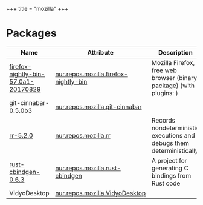 
+++
title = "mozilla"
+++

# Packages

Name | Attribute | Description
-----|-----------|------------
[firefox-nightly-bin-57.0a1-20170829](http://www.mozilla.org/firefox/)|[nur.repos.mozilla.firefox-nightly-bin](https://github.com/nix-community/nur-combined/tree/master/repos/mozilla)|Mozilla Firefox, free web browser (binary package) (with plugins: )
git-cinnabar-0.5.0b3|[nur.repos.mozilla.git-cinnabar](https://github.com/nix-community/nur-combined/tree/master/repos/mozilla/pkgs/git-cinnabar/default.nix#L16)|
[rr-5.2.0](https://rr-project.org/)|[nur.repos.mozilla.rr](https://github.com/nix-community/nur-combined/tree/master/repos/mozilla)|Records nondeterministic executions and debugs them deterministically
[rust-cbindgen-0.6.3](https://github.com/eqrion/cbindgen)|[nur.repos.mozilla.rust-cbindgen](https://github.com/nix-community/nur-combined/tree/master/repos/mozilla)|A project for generating C bindings from Rust code
VidyoDesktop|[nur.repos.mozilla.VidyoDesktop](https://github.com/nix-community/nur-combined/tree/master/repos/mozilla)|
